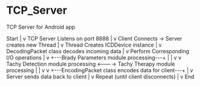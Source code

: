 # TCP_Server
TCP Server for Android app

   Start
     |
     v
TCP Server Listens on port 8888
     |
     v
Client Connects -> Server creates new Thread
     |
     v
Thread Creates ICDDevice instance
     |
     v
DecodingPacket class decodes incoming data
     |
     v
Perform Corresponding I/O operations
     |
     v
 +---Brady Parameters module processing---+
 |                                        |
 v                                        v
Tachy Detection module processing <----> Tachy Therapy module processing
 |                                        |
 v                                        v
 +---EncodingPacket class encodes data for client---+
     |
     v
Server sends data back to client
     |
     v
  Repeat (until client disconnects)
     |
     v
   End
